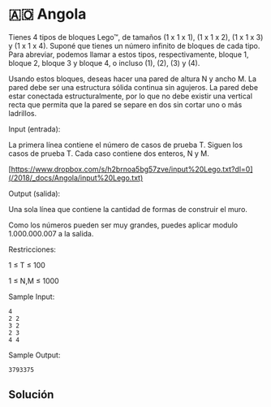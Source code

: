 # 🇦🇴 Angola

Tienes 4 tipos de bloques Lego™, de tamaños (1 x 1 x 1), (1 x 1 x 2), (1 x 1 x 3) y (1 x 1 x 4). Suponé que tienes un número infinito de bloques de cada tipo. Para abreviar, podemos llamar a estos tipos, respectivamente, bloque 1, bloque 2, bloque 3 y bloque 4, o incluso (1), (2), (3) y (4).

Usando estos bloques, deseas hacer una pared de altura N y ancho M. La pared debe ser una estructura sólida continua sin agujeros. La pared debe estar conectada estructuralmente, por lo que no debe existir una vertical recta que permita que la pared se separe en dos sin cortar uno o más ladrillos.

Input (entrada):

La primera línea contiene el número de casos de prueba T. Siguen los casos de prueba T. Cada caso contiene dos enteros, N y M. 

[https://www.dropbox.com/s/h2brnoa5bg57zve/input%20Lego.txt?dl=0](/2018/_docs/Angola/input%20Lego.txt)
 
Output (salida):

Una sola línea que contiene la cantidad de formas de construir el muro.

Como los números pueden ser muy grandes, puedes aplicar modulo 1.000.000.007 a la salida.
 
Restricciones:

1 ≤ T ≤ 100

1 ≤ N,M ≤ 1000
 
Sample Input:

```
4
2 2
3 2
2 3
4 4
```

Sample Output:

```
3793375
```

## Solución

